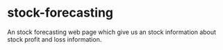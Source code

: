 # stock-forecasting
An stock forecasting web page which give us an stock information about stock profit and loss information.
